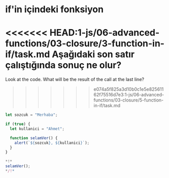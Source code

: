 
# if'in içindeki fonksiyon

<<<<<<< HEAD:1-js/06-advanced-functions/03-closure/3-function-in-if/task.md
Aşağıdaki son satır çalıştığında sonuç ne olur?
=======
Look at the code. What will be the result of the call at the last line?
>>>>>>> e074a5f825a3d10b0c1e5e82561162f75516d7e3:1-js/06-advanced-functions/03-closure/5-function-in-if/task.md

```js run
let sozcuk = "Merhaba";

if (true) {
  let kullanici = "Ahmet";

  function selamVer() {
    alert(`${sozcuk}, ${kullanici}`);
  }
}

*!*
selamVer();
*/!*
```
